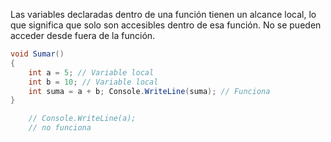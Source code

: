 Las variables declaradas dentro de una función tienen un alcance local, lo que significa que solo son accesibles dentro de esa función. No se pueden acceder desde fuera de la función.

```c#
void Sumar() 
{ 
	int a = 5; // Variable local 
	int b = 10; // Variable local 
	int suma = a + b; Console.WriteLine(suma); // Funciona 
} 

	// Console.WriteLine(a);
	// no funciona
```